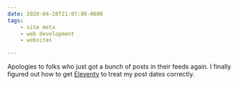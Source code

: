 ```yaml
---
date: 2020-04-28T21:07:08-0600
tags:
    - site meta
    - web development
    - websites

---
```


Apologies to folks who just got a bunch of posts in their feeds again. I finally figured out how to get [Eleventy](https://www.11ty.dev) to treat my post dates correctly.